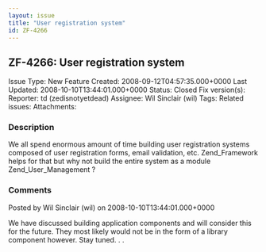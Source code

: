 ```yaml
---
layout: issue
title: "User registration system"
id: ZF-4266
---
```


ZF-4266: User registration system
---------------------------------

 Issue Type: New Feature Created: 2008-09-12T04:57:35.000+0000 Last Updated: 2008-10-10T13:44:01.000+0000 Status: Closed Fix version(s): 
 Reporter:  td (zedisnotyetdead)  Assignee:  Wil Sinclair (wil)  Tags: 
 Related issues: 
 Attachments: 
### Description

We all spend enormous amount of time building user registration systems composed of user registration forms, email validation, etc. Zend\_Framework helps for that but why not build the entire system as a module Zend\_User\_Management ?

 

 

### Comments

Posted by Wil Sinclair (wil) on 2008-10-10T13:44:01.000+0000

We have discussed building application components and will consider this for the future. They most likely would not be in the form of a library component however. Stay tuned. . .

 

 